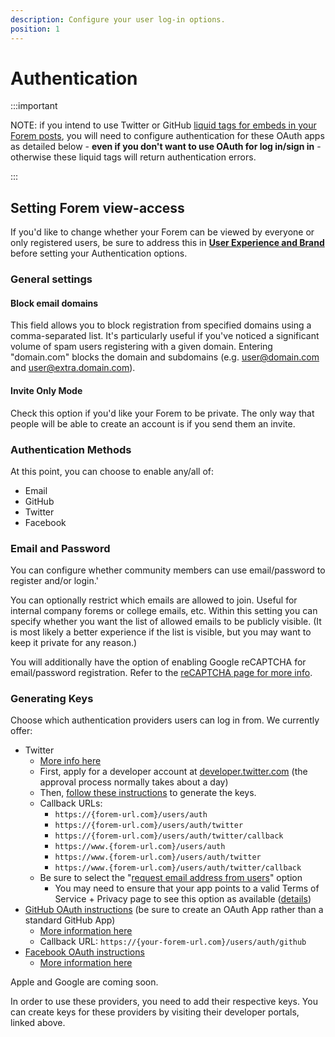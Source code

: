 ```yaml
---
description: Configure your user log-in options.
position: 1
---
```


# Authentication

:::important

NOTE: if you intend to use Twitter or GitHub [liquid tags for embeds in your Forem posts](https://developers.forem.com/frontend/liquid-tags), you will need to configure authentication for these OAuth apps as detailed below - **even if you don't want to use OAuth for log in/sign in** - otherwise these liquid tags will return authentication errors.

:::


## Setting Forem view-access

If you'd like to change whether your Forem can be viewed by everyone or only registered users, be sure to address this in [**User Experience and Brand**](https://admin.forem.com/docs/advanced-customization/config/user-experience-and-brand) before setting your Authentication options.

###  General settings

#### Block email domains

This field allows you to block registration from specified domains using a comma-separated list. It's particularly useful if you've noticed a significant volume of spam users registering with a given domain. Entering "domain.com" blocks the domain and subdomains (e.g. user@domain.com and user@extra.domain.com).

#### Invite Only Mode

Check this option if you'd like your Forem to be private. The only way that people will be able to create an account is if you send them an invite.

### Authentication Methods

At this point, you can choose to enable any/all of:

- Email
- GitHub
- Twitter
- Facebook

### Email and Password

You can configure whether community members can use email/password to register and/or login.'

You can optionally restrict which emails are allowed to join. Useful for internal company forems or college emails, etc. Within this setting you can specify whether you want the list of allowed emails to be publicly visible. \(It is most likely a better experience if the list is visible, but you may want to keep it private for any reason.\) 

You will additionally have the option of enabling Google reCAPTCHA for email/password registration. Refer to the [reCAPTCHA page for more info](/docs/advanced-customization/config/google-recaptcha).

### Generating Keys

Choose which authentication providers users can log in from. We currently offer:

- Twitter
  - [More info here](https://docs.forem.com/backend/auth-twitter/)
  - First, apply for a developer account at [developer.twitter.com](http://developer.twitter.com/) \(the approval process normally takes about a day\)
  - Then, [follow these instructions](https://developer.twitter.com/en/docs/authentication/guides/log-in-with-twitter) to generate the keys.
  - Callback URLs:
    - `https://{forem-url.com}/users/auth`
    - `https://{forem-url.com}/users/auth/twitter`
    - `https://{forem-url.com}/users/auth/twitter/callback`
    - `https://www.{forem-url.com}/users/auth`
    - `https://www.{forem-url.com}/users/auth/twitter`
    - `https://www.{forem-url.com}/users/auth/twitter/callback`
  - Be sure to select the "[request email address from users](https://user-images.githubusercontent.com/22895284/51078803-9a9a2700-16bb-11e9-8f27-dbfe04b52031.png)" option
    - You may need to ensure that your app points to a valid Terms of Service + Privacy page to see this option as available \([details](https://developer.twitter.com/en/docs/apps/app-permissions)\)
- [GitHub OAuth instructions](https://docs.github.com/en/developers/apps/creating-an-oauth-app) (be sure to create an OAuth App rather than a standard GitHub App)
  - [More information here](https://docs.forem.com/backend/auth-github/)
  - Callback URL: `https://{your-forem-url.com}/users/auth/github`
- [Facebook OAuth instructions](https://developers.facebook.com/docs/apps)
  - [More information here](https://docs.forem.com/backend/auth-facebook/)

Apple and Google are coming soon.

In order to use these providers, you need to add their respective keys. You can create keys for these providers by visiting their developer portals, linked above.
